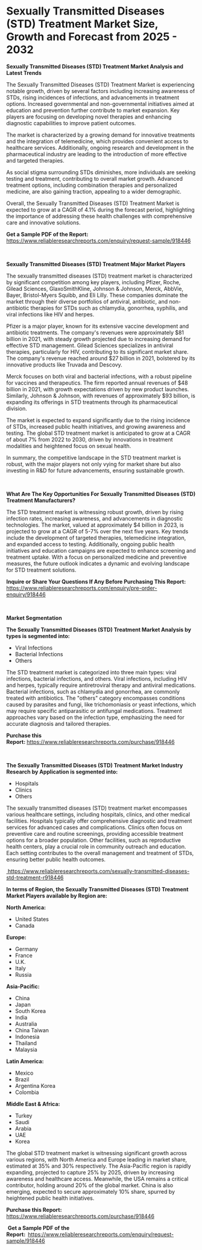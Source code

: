 <p><h1>Sexually Transmitted Diseases (STD) Treatment Market Size, Growth and Forecast from 2025 - 2032</h1></p><p><strong>Sexually Transmitted Diseases (STD) Treatment Market Analysis and Latest Trends</strong></p>
<p><p>The Sexually Transmitted Diseases (STD) Treatment Market is experiencing notable growth, driven by several factors including increasing awareness of STDs, rising incidences of infections, and advancements in treatment options. Increased governmental and non-governmental initiatives aimed at education and prevention further contribute to market expansion. Key players are focusing on developing novel therapies and enhancing diagnostic capabilities to improve patient outcomes. </p><p>The market is characterized by a growing demand for innovative treatments and the integration of telemedicine, which provides convenient access to healthcare services. Additionally, ongoing research and development in the pharmaceutical industry are leading to the introduction of more effective and targeted therapies. </p><p>As social stigma surrounding STDs diminishes, more individuals are seeking testing and treatment, contributing to overall market growth. Advanced treatment options, including combination therapies and personalized medicine, are also gaining traction, appealing to a wider demographic. </p><p>Overall, the Sexually Transmitted Diseases (STD) Treatment Market is expected to grow at a CAGR of 4.1% during the forecast period, highlighting the importance of addressing these health challenges with comprehensive care and innovative solutions.</p></p>
<p><strong>Get a Sample PDF of the Report:&nbsp;</strong> <a href="https://www.reliableresearchreports.com/enquiry/request-sample/918446?utm_campaign=2278&utm_medium=2&utm_source=Github&utm_content=ia&utm_term=13042025&utm_id=sexually-transmitted-diseases-std-treatment">https://www.reliableresearchreports.com/enquiry/request-sample/918446</a></p>
<p>&nbsp;</p>
<p><strong>Sexually Transmitted Diseases (STD) Treatment Major Market Players</strong></p>
<p><p>The sexually transmitted diseases (STD) treatment market is characterized by significant competition among key players, including Pfizer, Roche, Gilead Sciences, GlaxoSmithKline, Johnson & Johnson, Merck, AbbVie, Bayer, Bristol-Myers Squibb, and Eli Lilly. These companies dominate the market through their diverse portfolios of antiviral, antibiotic, and non-antibiotic therapies for STDs such as chlamydia, gonorrhea, syphilis, and viral infections like HIV and herpes.</p><p>Pfizer is a major player, known for its extensive vaccine development and antibiotic treatments. The company's revenues were approximately $81 billion in 2021, with steady growth projected due to increasing demand for effective STD management. Gilead Sciences specializes in antiviral therapies, particularly for HIV, contributing to its significant market share. The company's revenue reached around $27 billion in 2021, bolstered by its innovative products like Truvada and Descovy.</p><p>Merck focuses on both viral and bacterial infections, with a robust pipeline for vaccines and therapeutics. The firm reported annual revenues of $48 billion in 2021, with growth expectations driven by new product launches. Similarly, Johnson & Johnson, with revenues of approximately $93 billion, is expanding its offerings in STD treatments through its pharmaceutical division.</p><p>The market is expected to expand significantly due to the rising incidence of STDs, increased public health initiatives, and growing awareness and testing. The global STD treatment market is anticipated to grow at a CAGR of about 7% from 2022 to 2030, driven by innovations in treatment modalities and heightened focus on sexual health.</p><p>In summary, the competitive landscape in the STD treatment market is robust, with the major players not only vying for market share but also investing in R&D for future advancements, ensuring sustainable growth.</p></p>
<p>&nbsp;</p>
<p><strong>What Are The Key Opportunities For Sexually Transmitted Diseases (STD) Treatment Manufacturers?</strong></p>
<p><p>The STD treatment market is witnessing robust growth, driven by rising infection rates, increasing awareness, and advancements in diagnostic technologies. The market, valued at approximately $4 billion in 2023, is projected to grow at a CAGR of 5-7% over the next five years. Key trends include the development of targeted therapies, telemedicine integration, and expanded access to testing. Additionally, ongoing public health initiatives and education campaigns are expected to enhance screening and treatment uptake. With a focus on personalized medicine and preventive measures, the future outlook indicates a dynamic and evolving landscape for STD treatment solutions.</p></p>
<p><strong>Inquire or Share Your Questions If Any Before Purchasing This Report:</strong> <a href="https://www.reliableresearchreports.com/enquiry/pre-order-enquiry/918446?utm_campaign=2278&utm_medium=2&utm_source=Github&utm_content=ia&utm_term=13042025&utm_id=sexually-transmitted-diseases-std-treatment">https://www.reliableresearchreports.com/enquiry/pre-order-enquiry/918446</a></p>
<p>&nbsp;</p>
<p><strong>Market Segmentation</strong></p>
<p><strong>The Sexually Transmitted Diseases (STD) Treatment Market Analysis by types is segmented into:</strong></p>
<p><ul><li>Viral Infections</li><li>Bacterial Infections</li><li>Others</li></ul></p>
<p><p>The STD treatment market is categorized into three main types: viral infections, bacterial infections, and others. Viral infections, including HIV and herpes, typically require antiretroviral therapy and antiviral medications. Bacterial infections, such as chlamydia and gonorrhea, are commonly treated with antibiotics. The "others" category encompasses conditions caused by parasites and fungi, like trichomoniasis or yeast infections, which may require specific antiparasitic or antifungal medications. Treatment approaches vary based on the infection type, emphasizing the need for accurate diagnosis and tailored therapies.</p></p>
<p><strong>Purchase this Report:&nbsp;</strong><a href="https://www.reliableresearchreports.com/purchase/918446?utm_campaign=2278&utm_medium=2&utm_source=Github&utm_content=ia&utm_term=13042025&utm_id=sexually-transmitted-diseases-std-treatment">https://www.reliableresearchreports.com/purchase/918446</a></p>
<p>&nbsp;</p>
<p><strong>The Sexually Transmitted Diseases (STD) Treatment Market Industry Research by Application is segmented into:</strong></p>
<p><ul><li>Hospitals</li><li>Clinics</li><li>Others</li></ul></p>
<p><p>The sexually transmitted diseases (STD) treatment market encompasses various healthcare settings, including hospitals, clinics, and other medical facilities. Hospitals typically offer comprehensive diagnostic and treatment services for advanced cases and complications. Clinics often focus on preventive care and routine screenings, providing accessible treatment options for a broader population. Other facilities, such as reproductive health centers, play a crucial role in community outreach and education. Each setting contributes to the overall management and treatment of STDs, ensuring better public health outcomes.</p></p>
<p><a href="https://www.reliableresearchreports.com/sexually-transmitted-diseases-std-treatment-r918446?utm_campaign=2278&utm_medium=2&utm_source=Github&utm_content=ia&utm_term=13042025&utm_id=sexually-transmitted-diseases-std-treatment">&nbsp;https://www.reliableresearchreports.com/sexually-transmitted-diseases-std-treatment-r918446</a></p>
<p><strong>In terms of Region, the Sexually Transmitted Diseases (STD) Treatment Market Players available by Region are:</strong></p>
<p>
    <p> <strong> North America: </strong>
        <ul>
            <li>United States</li>
            <li>Canada</li>
        </ul>
        </p> 
    <p> <strong> Europe: </strong>
        <ul>
            <li>Germany</li>
            <li>France</li>
            <li>U.K.</li>
            <li>Italy</li>
            <li>Russia</li>
        </ul>
        </p> 
    <p> <strong> Asia-Pacific: </strong>
        <ul>
            <li>China</li>
            <li>Japan</li>
            <li>South Korea</li>
            <li>India</li>
            <li>Australia</li>
            <li>China Taiwan</li>
            <li>Indonesia</li>
            <li>Thailand</li>
            <li>Malaysia</li>
        </ul>
        </p> 
    <p> <strong> Latin America: </strong>
        <ul>
            <li>Mexico</li>
            <li>Brazil</li>
            <li>Argentina Korea</li>
            <li>Colombia</li>
        </ul>
        </p> 
    <p> <strong> Middle East & Africa: </strong>
        <ul>
            <li>Turkey</li>
            <li>Saudi</li>
            <li>Arabia</li>
            <li>UAE</li>
            <li>Korea</li>
        </ul>
    </p>
    </p>
<p><p>The global STD treatment market is witnessing significant growth across various regions, with North America and Europe leading in market share, estimated at 35% and 30% respectively. The Asia-Pacific region is rapidly expanding, projected to capture 25% by 2025, driven by increasing awareness and healthcare access. Meanwhile, the USA remains a critical contributor, holding around 20% of the global market. China is also emerging, expected to secure approximately 10% share, spurred by heightened public health initiatives.</p></p>
<p><strong>Purchase this Report: </strong><a href="https://www.reliableresearchreports.com/purchase/918446?utm_campaign=2278&utm_medium=2&utm_source=Github&utm_content=ia&utm_term=13042025&utm_id=sexually-transmitted-diseases-std-treatment">https://www.reliableresearchreports.com/purchase/918446</a></p>
<p>&nbsp;<strong>Get a Sample PDF of the Report:&nbsp;&nbsp;</strong><a href="https://www.reliableresearchreports.com/enquiry/request-sample/918446?utm_campaign=2278&utm_medium=2&utm_source=Github&utm_content=ia&utm_term=13042025&utm_id=sexually-transmitted-diseases-std-treatment">https://www.reliableresearchreports.com/enquiry/request-sample/918446</a></p>
<p><strong></strong></p>
<p><p></p><p></p><p></p></p>